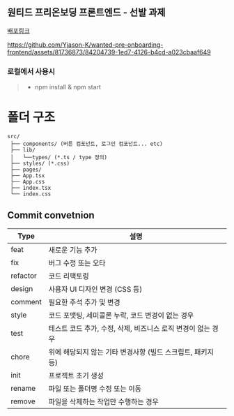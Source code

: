 ## 원티드 프리온보딩 프론트엔드 - 선발 과제 


[배포링크](d3fou63o6mmw18.cloudfront.net)

https://github.com/Yjason-K/wanted-pre-onboarding-frontend/assets/81736873/84204739-1ed7-4126-b4cd-a023cbaaf649


### 로컬에서 사용시
>  - npm install & npm start




# 폴더 구조
```
src/
 ├── components/ (버튼 컴포넌트, 로그인 컴포넌트... etc)
 ├── lib/
 │   └──types/ (*.ts / type 정의)
 ├── styles/ (*.css)
 ├── pages/
 ├── App.tsx
 ├── App.css
 ├── index.tsx
 └── index.css
```

## Commit convetnion

| Type       | 설명                                                         |
|------------|------------------------------------------------------------|
| feat       | 새로운 기능 추가                                             |
| fix        | 버그 수정 또는 오타                                          |
| refactor   | 코드 리팩토링                                                 |
| design     | 사용자 UI 디자인 변경 (CSS 등)                               |
| comment    | 필요한 주석 추가 및 변경                                      |
| style      | 코드 포맷팅, 세미콜론 누락, 코드 변경이 없는 경우              |
| test       | 테스트 코드 추가, 수정, 삭제, 비즈니스 로직 변경이 없는 경우 |
| chore      | 위에 해당되지 않는 기타 변경사항 (빌드 스크립트, 패키지 등) |
| init       | 프로젝트 초기 생성                                            |
| rename     | 파일 또는 폴더명 수정 또는 이동                                |
| remove     | 파일을 삭제하는 작업만 수행하는 경우                          |

